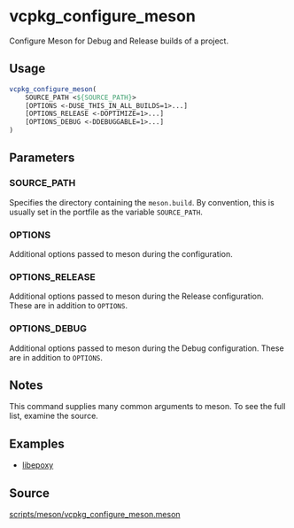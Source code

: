 # vcpkg_configure_meson

Configure Meson for Debug and Release builds of a project.

## Usage
```cmake
vcpkg_configure_meson(
    SOURCE_PATH <${SOURCE_PATH}>
    [OPTIONS <-DUSE_THIS_IN_ALL_BUILDS=1>...]
    [OPTIONS_RELEASE <-DOPTIMIZE=1>...]
    [OPTIONS_DEBUG <-DDEBUGGABLE=1>...]
)
```

## Parameters
### SOURCE_PATH
Specifies the directory containing the `meson.build`. By convention, this is usually set in the portfile as the variable `SOURCE_PATH`.

### OPTIONS
Additional options passed to meson during the configuration.

### OPTIONS_RELEASE
Additional options passed to meson during the Release configuration. These are in addition to `OPTIONS`.

### OPTIONS_DEBUG
Additional options passed to meson during the Debug configuration. These are in addition to `OPTIONS`.

## Notes
This command supplies many common arguments to meson. To see the full list, examine the source.

## Examples

* [libepoxy](https://github.com/Microsoft/vcpkg/blob/master/ports/libepoxy/portfile.cmake)

## Source
[scripts/meson/vcpkg_configure_meson.meson](https://github.com/Microsoft/vcpkg/blob/master/scripts/cmake/vcpkg_configure_meson.cmake)
